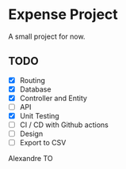# Expense Project

A small project for now. 

## TODO

- [x] Routing
- [x] Database
- [x] Controller and Entity
- [ ] API
- [x] Unit Testing
- [ ] CI / CD with Github actions
- [ ] Design
- [ ] Export to CSV

Alexandre TO
